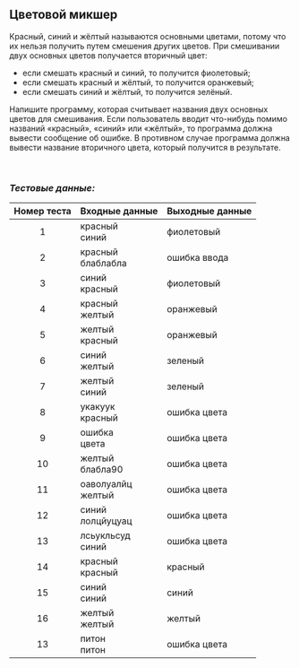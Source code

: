 ## Цветовой микшер

Красный, синий и жёлтый называются основными цветами, потому что их нельзя получить путем смешения других цветов. При смешивании двух основных цветов получается вторичный цвет:

- если смешать красный и синий, то получится фиолетовый;
- если смешать красный и жёлтый, то получится оранжевый;
- если смешать синий и жёлтый, то получится зелёный.
 
Напишите программу, которая считывает названия двух основных цветов для смешивания. Если пользователь вводит что-нибудь помимо названий «красный», «синий» или «жёлтый», то программа должна вывести сообщение об ошибке. В противном случае программа должна вывести название вторичного цвета, который получится в результате.

<br>

### *Тестовые данные:*

| Номер теста | Входные данные       | Выходные данные |
|:-----------:|----------------------|-----------------|
|      1      | красный<br>синий     | фиолетовый      |
|      2      | красный<br>блаблабла | ошибка ввода    |
|      3      | синий<br>красный     | фиолетовый      |
|      4      | красный<br>желтый    | оранжевый       |
|      5      | желтый<br>красный    | оранжевый       |
|      6      | синий<br>желтый      | зеленый         |
|      7      | желтый<br>синий      | зеленый         |
|      8      | укакуук<br>красный   | ошибка цвета    |
|      9      | ошибка<br>цвета      | ошибка цвета    |
|     10      | желтый<br>блабла90   | ошибка цвета    |
|     11      | оаволуалйц<br>желтый | ошибка цвета    |
|     12      | синий<br>лолцйуцуац  | ошибка цвета    |
|     13      | лсьукльсуд<br>синий  | ошибка цвета    |
|     14      | красный<br>красный   | красный         |
|     15      | синий<br>синий       | синий           |
|     16      | желтый<br>желтый     | желтый          |
|     13      | питон<br>питон       | ошибка цвета    |